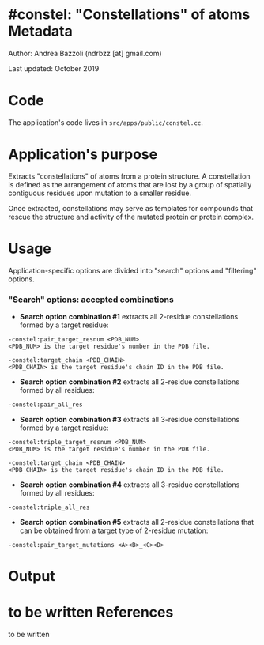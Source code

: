 #constel: "Constellations" of atoms
Metadata
========

Author: Andrea Bazzoli (ndrbzz [at] gmail.com)

Last updated: October 2019

Code
====

The application's code lives in `src/apps/public/constel.cc`.

Application's purpose
===================
Extracts "constellations" of atoms from a protein structure. A constellation is defined as the arrangement of atoms that are lost by a group of spatially contiguous residues upon mutation to a smaller residue.

Once extracted, constellations may serve as templates for compounds that rescue the structure and activity of the mutated protein or protein complex.

Usage
=====
Application-specific options are divided into "search" options and "filtering" options.

### "Search" options: accepted combinations


* **Search option combination #1** extracts all 2-residue constellations formed by a target residue:
````
-constel:pair_target_resnum <PDB_NUM>
<PDB_NUM> is the target residue's number in the PDB file.

-constel:target_chain <PDB_CHAIN>
<PDB_CHAIN> is the target residue's chain ID in the PDB file.
````

* **Search option combination #2** extracts all 2-residue constellations formed by all residues:
````
-constel:pair_all_res
````

* **Search option combination #3** extracts all 3-residue constellations formed by a target residue:
````
-constel:triple_target_resnum <PDB_NUM>
<PDB_NUM> is the target residue's number in the PDB file.

-constel:target_chain <PDB_CHAIN>
<PDB_CHAIN> is the target residue's chain ID in the PDB file.
````

* **Search option combination #4** extracts all 3-residue constellations formed by all residues:
````
-constel:triple_all_res
````

* **Search option combination #5** extracts all 2-residue constellations that can be obtained from a target type of 2-residue mutation: 
````
-constel:pair_target_mutations <A><B>_<C><D>
````

Output 
======
to be written
References
==========
to be written